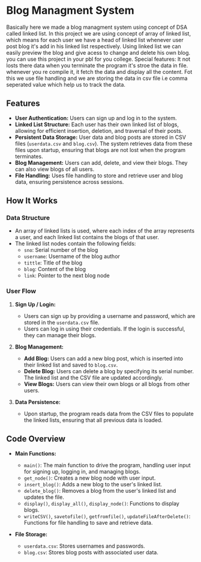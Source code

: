 # Blog Managment System
Basically here we made a blog managment system using concept of DSA called linked list.
In this project we are using concept of array of linked list, which means for each user we have a head of linked list whenever user post blog it's add in his linked list respectively. 
Using linked list we can easily preview the blog and give acess to change and delete his own blog. 
you can use this project in your pbl for you college.
Special features: It not losts there data when you terminate the program it's stroe the data in file. whenever you re compile it, it fetch the data and display all the content. Fot this we use file handling and we are storing the data in csv file i.e comma seperated value which help us to track the data.

## Features

- **User Authentication:** Users can sign up and log in to the system.
- **Linked List Structure:** Each user has their own linked list of blogs, allowing for efficient insertion, deletion, and traversal of their posts.
- **Persistent Data Storage:** User data and blog posts are stored in CSV files (`userdata.csv` and `blog.csv`). The system retrieves data from these files upon startup, ensuring that blogs are not lost when the program terminates.
- **Blog Management:** Users can add, delete, and view their blogs. They can also view blogs of all users.
- **File Handling:** Uses file handling to store and retrieve user and blog data, ensuring persistence across sessions.

## How It Works

### Data Structure
- An array of linked lists is used, where each index of the array represents a user, and each linked list contains the blogs of that user.
- The linked list nodes contain the following fields:
  - `sno`: Serial number of the blog
  - `username`: Username of the blog author
  - `tittle`: Title of the blog
  - `blog`: Content of the blog
  - `link`: Pointer to the next blog node

### User Flow

1. **Sign Up / Login:**  
   - Users can sign up by providing a username and password, which are stored in the `userdata.csv` file.
   - Users can log in using their credentials. If the login is successful, they can manage their blogs.
   
2. **Blog Management:**  
   - **Add Blog:** Users can add a new blog post, which is inserted into their linked list and saved to `blog.csv`.
   - **Delete Blog:** Users can delete a blog by specifying its serial number. The linked list and the CSV file are updated accordingly.
   - **View Blogs:** Users can view their own blogs or all blogs from other users.

3. **Data Persistence:**  
   - Upon startup, the program reads data from the CSV files to populate the linked lists, ensuring that all previous data is loaded.

## Code Overview

- **Main Functions:**
  - `main()`: The main function to drive the program, handling user input for signing up, logging in, and managing blogs.
  - `get_node()`: Creates a new blog node with user input.
  - `insert_blog()`: Adds a new blog to the user's linked list.
  - `delete_blog()`: Removes a blog from the user's linked list and updates the file.
  - `display()`, `display_all()`, `display_node()`: Functions to display blogs.
  - `writeCSV()`, `savetofile()`, `getfromfile()`, `updateFileAfterDelete()`: Functions for file handling to save and retrieve data.

- **File Storage:**
  - `userdata.csv`: Stores usernames and passwords.
  - `blog.csv`: Stores blog posts with associated user data.
